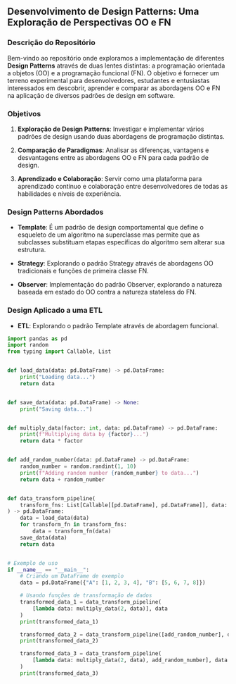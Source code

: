 ## Desenvolvimento de Design Patterns: Uma Exploração de Perspectivas OO e FN

### Descrição do Repositório

Bem-vindo ao repositório onde exploramos a implementação de diferentes **Design Patterns** através de duas lentes distintas: a programação orientada a objetos (OO) e a programação funcional (FN). O objetivo é fornecer um terreno experimental para desenvolvedores, estudantes e entusiastas interessados em descobrir, aprender e comparar as abordagens OO e FN na aplicação de diversos padrões de design em software.

### Objetivos

1. **Exploração de Design Patterns**: Investigar e implementar vários padrões de design usando duas abordagens de programação distintas.
    
2. **Comparação de Paradigmas**: Analisar as diferenças, vantagens e desvantagens entre as abordagens OO e FN para cada padrão de design.
    
3. **Aprendizado e Colaboração**: Servir como uma plataforma para aprendizado contínuo e colaboração entre desenvolvedores de todas as habilidades e níveis de experiência.
    

### Design Patterns Abordados

* **Template**: É um padrão de design comportamental que define o esqueleto de um algoritmo na superclasse mas permite que as subclasses substituam etapas específicas do algoritmo sem alterar sua estrutura.
    
* **Strategy**: Explorando o padrão Strategy através de abordagens OO tradicionais e funções de primeira classe FN.
    
* **Observer**: Implementação do padrão Observer, explorando a natureza baseada em estado do OO contra a natureza stateless do FN.

### Design Aplicado a uma ETL

* **ETL**: Explorando o padrão Template através de abordagem funcional.

```python
import pandas as pd
import random
from typing import Callable, List


def load_data(data: pd.DataFrame) -> pd.DataFrame:
    print("Loading data...")
    return data


def save_data(data: pd.DataFrame) -> None:
    print("Saving data...")


def multiply_data(factor: int, data: pd.DataFrame) -> pd.DataFrame:
    print(f"Multiplying data by {factor}...")
    return data * factor


def add_random_number(data: pd.DataFrame) -> pd.DataFrame:
    random_number = random.randint(1, 10)
    print(f"Adding random number {random_number} to data...")
    return data + random_number


def data_transform_pipeline(
    transform_fns: List[Callable[[pd.DataFrame], pd.DataFrame]], data: pd.DataFrame
) -> pd.DataFrame:
    data = load_data(data)
    for transform_fn in transform_fns:
        data = transform_fn(data)
    save_data(data)
    return data


# Exemplo de uso
if __name__ == "__main__":
    # Criando um DataFrame de exemplo
    data = pd.DataFrame({"A": [1, 2, 3, 4], "B": [5, 6, 7, 8]})

    # Usando funções de transformação de dados
    transformed_data_1 = data_transform_pipeline(
        [lambda data: multiply_data(2, data)], data
    )
    print(transformed_data_1)

    transformed_data_2 = data_transform_pipeline([add_random_number], data)
    print(transformed_data_2)

    transformed_data_3 = data_transform_pipeline(
        [lambda data: multiply_data(2, data), add_random_number], data
    )
    print(transformed_data_3)
```
